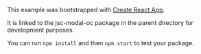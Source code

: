 This example was bootstrapped with [Create React App](https://github.com/facebook/create-react-app).

It is linked to the jsc-modal-oc package in the parent directory for development purposes.

You can run `npm install` and then `npm start` to test your package.
